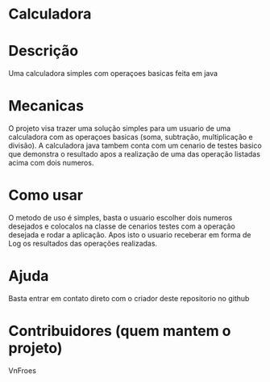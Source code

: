 # Calculadora
# Descrição
  Uma calculadora simples com operaçoes basicas feita em java
# Mecanicas
  O projeto visa trazer uma solução simples para um usuario de uma calculadora com as operaçoes basicas (soma, subtração, multiplicação e divisão).
  A calculadora java tambem conta com um cenario de testes basico que demonstra o resultado apos a realização de uma das operação listadas acima com dois numeros.
# Como usar
  O metodo de uso é simples, basta o usuario escolher dois numeros desejados e colocalos na classe de cenarios testes com a operação desejada e rodar a aplicação.
  Apos isto o usuario receberar em forma de Log os resultados das operações realizadas.
# Ajuda
  Basta entrar em contato direto com o criador deste repositorio no github
# Contribuidores (quem mantem o projeto)
  VnFroes
 
